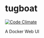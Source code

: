 tugboat
=======

[![Code Climate](https://codeclimate.com/github/randywallace/tugboat.png)](https://codeclimate.com/github/randywallace/tugboat)

A Docker Web UI
